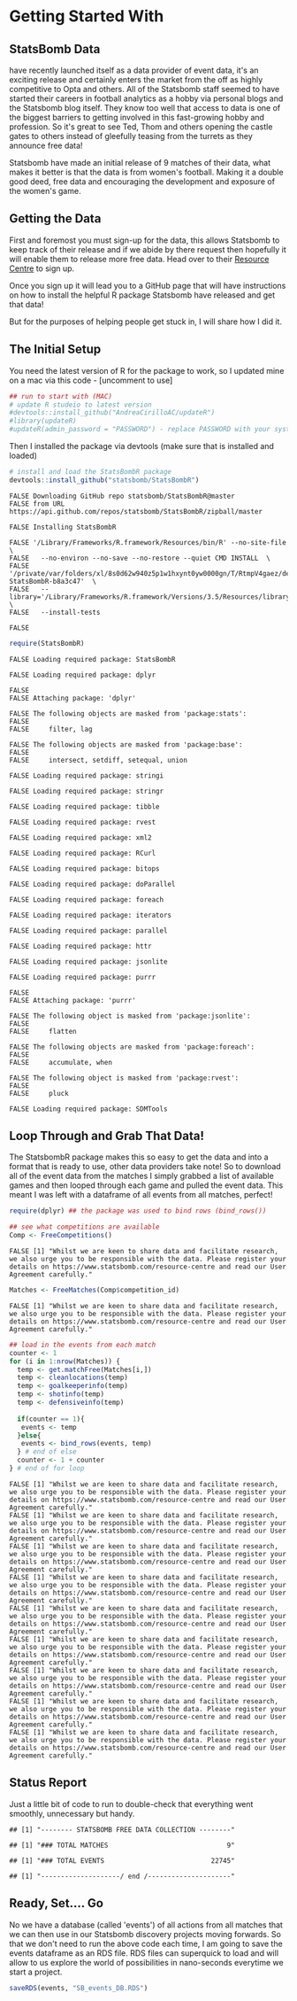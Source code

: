 Getting Started With
================

StatsBomb Data
--------------

have recently launched itself as a data provider of event data, it's an exciting release and certainly enters the market from the off as highly competitive to Opta and others. All of the Statsbomb staff seemed to have started their careers in football analytics as a hobby via personal blogs and the Statsbomb blog itself. They know too well that access to data is one of the biggest barriers to getting involved in this fast-growing hobby and profession. So it's great to see Ted, Thom and others opening the castle gates to others instead of gleefully teasing from the turrets as they announce free data!

Statsbomb have made an initial release of 9 matches of their data, what makes it better is that the data is from women's football. Making it a double good deed, free data and encouraging the development and exposure of the women's game.

Getting the Data
----------------

First and foremost you must sign-up for the data, this allows Statsbomb to keep track of their release and if we abide by there request then hopefully it will enable them to release more free data. Head over to their [Resource Centre](https://statsbomb.com/resource-centre/) to sign up.

Once you sign up it will lead you to a GitHub page that will have instructions on how to install the helpful R package Statsbomb have released and get that data!

But for the purposes of helping people get stuck in, I will share how I did it.

The Initial Setup
-----------------

You need the latest version of R for the package to work, so I updated mine on a mac via this code - \[uncomment to use\]

``` r
## run to start with (MAC)
# update R studeio to latest version 
#devtools::install_github("AndreaCirilloAC/updateR")
#library(updateR)
#updateR(admin_password = "PASSWORD") - replace PASSWORD with your system password 
```

Then I installed the package via devtools (make sure that is installed and loaded)

``` r
# install and load the StatsBombR package
devtools::install_github("statsbomb/StatsBombR")
```

    FALSE Downloading GitHub repo statsbomb/StatsBombR@master
    FALSE from URL https://api.github.com/repos/statsbomb/StatsBombR/zipball/master

    FALSE Installing StatsBombR

    FALSE '/Library/Frameworks/R.framework/Resources/bin/R' --no-site-file  \
    FALSE   --no-environ --no-save --no-restore --quiet CMD INSTALL  \
    FALSE   '/private/var/folders/xl/8s0d62w940z5p1w1hxynt0yw0000gn/T/RtmpV4gaez/devtoolsa54229cecbcc/statsbomb-StatsBombR-b8a3c47'  \
    FALSE   --library='/Library/Frameworks/R.framework/Versions/3.5/Resources/library'  \
    FALSE   --install-tests

    FALSE 

``` r
require(StatsBombR)
```

    FALSE Loading required package: StatsBombR

    FALSE Loading required package: dplyr

    FALSE 
    FALSE Attaching package: 'dplyr'

    FALSE The following objects are masked from 'package:stats':
    FALSE 
    FALSE     filter, lag

    FALSE The following objects are masked from 'package:base':
    FALSE 
    FALSE     intersect, setdiff, setequal, union

    FALSE Loading required package: stringi

    FALSE Loading required package: stringr

    FALSE Loading required package: tibble

    FALSE Loading required package: rvest

    FALSE Loading required package: xml2

    FALSE Loading required package: RCurl

    FALSE Loading required package: bitops

    FALSE Loading required package: doParallel

    FALSE Loading required package: foreach

    FALSE Loading required package: iterators

    FALSE Loading required package: parallel

    FALSE Loading required package: httr

    FALSE Loading required package: jsonlite

    FALSE Loading required package: purrr

    FALSE 
    FALSE Attaching package: 'purrr'

    FALSE The following object is masked from 'package:jsonlite':
    FALSE 
    FALSE     flatten

    FALSE The following objects are masked from 'package:foreach':
    FALSE 
    FALSE     accumulate, when

    FALSE The following object is masked from 'package:rvest':
    FALSE 
    FALSE     pluck

    FALSE Loading required package: SDMTools

Loop Through and Grab That Data!
--------------------------------

The StatsbombR package makes this so easy to get the data and into a format that is ready to use, other data providers take note! So to download all of the event data from the matches I simply grabbed a list of available games and then looped through each game and pulled the event data. This meant I was left with a dataframe of all events from all matches, perfect!

``` r
require(dplyr) ## the package was used to bind rows (bind_rows())

## see what competitions are available 
Comp <- FreeCompetitions()
```

    FALSE [1] "Whilst we are keen to share data and facilitate research, we also urge you to be responsible with the data. Please register your details on https://www.statsbomb.com/resource-centre and read our User Agreement carefully."

``` r
Matches <- FreeMatches(Comp$competition_id)
```

    FALSE [1] "Whilst we are keen to share data and facilitate research, we also urge you to be responsible with the data. Please register your details on https://www.statsbomb.com/resource-centre and read our User Agreement carefully."

``` r
## load in the events from each match 
counter <- 1
for (i in 1:nrow(Matches)) {
  temp <- get.matchFree(Matches[i,])
  temp <- cleanlocations(temp)
  temp <- goalkeeperinfo(temp)
  temp <- shotinfo(temp)
  temp <- defensiveinfo(temp)
  
  if(counter == 1){
   events <- temp
  }else{
   events <- bind_rows(events, temp)
  } # end of else
  counter <- 1 + counter 
} # end of for loop
```

    FALSE [1] "Whilst we are keen to share data and facilitate research, we also urge you to be responsible with the data. Please register your details on https://www.statsbomb.com/resource-centre and read our User Agreement carefully."
    FALSE [1] "Whilst we are keen to share data and facilitate research, we also urge you to be responsible with the data. Please register your details on https://www.statsbomb.com/resource-centre and read our User Agreement carefully."
    FALSE [1] "Whilst we are keen to share data and facilitate research, we also urge you to be responsible with the data. Please register your details on https://www.statsbomb.com/resource-centre and read our User Agreement carefully."
    FALSE [1] "Whilst we are keen to share data and facilitate research, we also urge you to be responsible with the data. Please register your details on https://www.statsbomb.com/resource-centre and read our User Agreement carefully."
    FALSE [1] "Whilst we are keen to share data and facilitate research, we also urge you to be responsible with the data. Please register your details on https://www.statsbomb.com/resource-centre and read our User Agreement carefully."
    FALSE [1] "Whilst we are keen to share data and facilitate research, we also urge you to be responsible with the data. Please register your details on https://www.statsbomb.com/resource-centre and read our User Agreement carefully."
    FALSE [1] "Whilst we are keen to share data and facilitate research, we also urge you to be responsible with the data. Please register your details on https://www.statsbomb.com/resource-centre and read our User Agreement carefully."
    FALSE [1] "Whilst we are keen to share data and facilitate research, we also urge you to be responsible with the data. Please register your details on https://www.statsbomb.com/resource-centre and read our User Agreement carefully."
    FALSE [1] "Whilst we are keen to share data and facilitate research, we also urge you to be responsible with the data. Please register your details on https://www.statsbomb.com/resource-centre and read our User Agreement carefully."

Status Report
-------------

Just a little bit of code to run to double-check that everything went smoothly, unnecessary but handy.

    ## [1] "-------- STATSBOMB FREE DATA COLLECTION --------"

    ## [1] "### TOTAL MATCHES                              9"

    ## [1] "### TOTAL EVENTS                           22745"

    ## [1] "--------------------/ end /---------------------"

Ready, Set.... Go
-----------------

No we have a database (called 'events') of all actions from all matches that we can then use in our Statsbomb discovery projects moving forwards. So that we don't need to run the above code each time, I am going to save the events dataframe as an RDS file. RDS files can superquick to load and will allow to us explore the world of possibilities in nano-seconds everytime we start a project.

``` r
saveRDS(events, "SB_events_DB.RDS")
```
